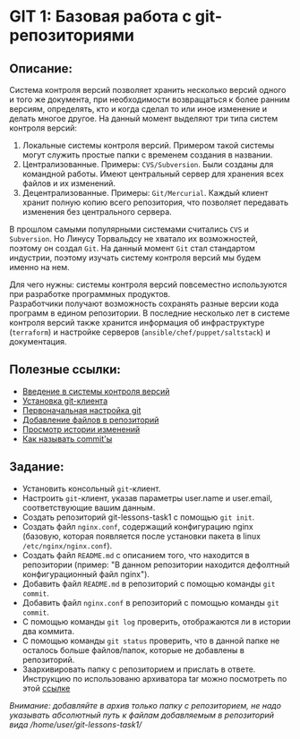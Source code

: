 # GIT 1: Базовая работа с git-репозиториями

## Описание:

Система контроля версий позволяет хранить несколько версий одного и того же документа, при необходимости возвращаться к более ранним версиям, определять, кто и когда сделал то или иное изменение и делать многое другое.
На данный момент выделяют три типа систем контроля версий:

1. Локальные системы контроля версий. Примером такой системы могут служить простые папки с временем создания в названии.
1. Централизованные. Примеры: `CVS/Subversion`. Были созданы для командной работы. Имеют центральный сервер для хранения всех файлов и их изменений.
1. Децентрализованные. Примеры: `Git/Mercurial`. Каждый клиент хранит полную копию всего репозитория, что позволяет передавать изменения без центрального сервера.

В прошлом самыми популярными системами считались `CVS` и `Subversion`. Но Линусу Торвальдсу не хватало их возможностей, поэтому он создал `Git`. На данный момент `Git` стал стандартом индустрии, поэтому изучать систему контроля версий мы будем именно на нем.

Для чего нужны: системы контроля версий повсеместно используются при разработке программных продуктов.  
Разработчики получают возможность сохранять разные версии кода программ в едином репозитории. В последние несколько лет в системе контроля версий также хранится информация об инфраструктуре (`terraform`) и настройке серверов (`ansible/chef/puppet/saltstack`) и документация.

## Полезные ссылки:

- [Введение в системы контроля версий](/GIT1/Git_О_системе_контроля_версий.html)
- [Установка git-клиента](/GIT1/Git_Установка_Git.html)
- [Первоначальная настройка git](/GIT1/Git_Первоначальная_настройка_Git.html)
- [Добавление файлов в репозиторий](/GIT1/Git_Запись_изменений_репозиторий.html)
- [Просмотр истории изменений](/GIT1/Git_Просмотр_истории_коммитов.html)
- [Как называть commit'ы](/GIT1/Как_следует_писать_комментарии_коммитам.html)

## Задание:

- Установить консольный `git`-клиент.
- Настроить `git`-клиент, указав параметры user.name и user.email, соответствующие вашим данным.
- Создать репозиторий git-lessons-task1 с помощью `git init`.
- Создать файл `nginx.conf`, содержащий конфигурацию nginx (базовую, которая появляется после установки пакета в linux `/etc/nginx/nginx.conf`).
- Создать файл `README.md` с описанием того, что находится в репозитории (пример: "В данном репозитории находится дефолтный конфигурационный файл nginx").
- Добавить файл `README.md` в репозиторий с помощью команды `git commit`.
- Добавить файл `nginx.conf` в репозиторий с помощью команды `git commit`.
- С помощью команды `git log` проверить, отображаются ли в истории два коммита.
- С помощью команды `git status` проверить, что в данной папке не осталось больше файлов/папок, которые не добавлены в репозиторий.
- Заархивировать папку с репозиторием и прислать в ответе. Инструкцию по использованю архиватора tar можно посмотреть по этой [ссылке](/GIT1/Архиватор_tar.html)

_Внимание: добавляйте в архив только папку с репозиторием, не надо указывать абсолютный путь к файлам добавляемым в репозиторий вида /home/user/git-lessons-task1/_
